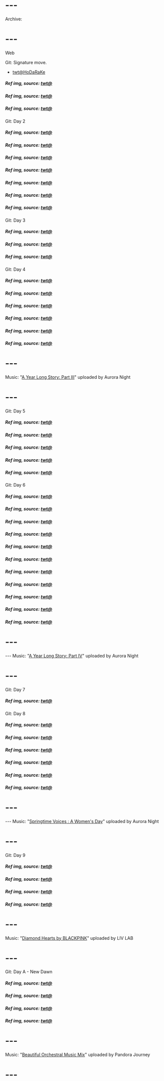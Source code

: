 # ---
Archive:
# ---

Web

Git: Signature move.

- [twt@HoDaRaKe](https://x.com/HoDaRaKe/status/1800884181108773266)

##### Ref img, source: [twt@](https://x.com/keiuzuki/status/1800913470558494861)
##### Ref img, source: [twt@](https://x.com/yurari_banri/status/1800639644620767293)
##### Ref img, source: [twt@](https://x.com/unicouniuni3/status/1800893035213156822)

Git: Day 2

##### Ref img, source: [twt@](https://x.com/tabakko/status/1801057217954631789)
##### Ref img, source: [twt@](https://x.com/aerisephs/status/1800876314276303125)
##### Ref img, source: [twt@](https://x.com/coffee2hai/status/1801008107662745761)
##### Ref img, source: [twt@](https://x.com/PeachMilky_Cos/status/1801031739206189419)
##### Ref img, source: [twt@](https://x.com/ito_ito_18/status/1801004300673720742)
##### Ref img, source: [twt@](https://x.com/hyxpk/status/1800955236980490569)
##### Ref img, source: [twt@](https://x.com/nzxt_cam/status/1801197875143348707)

Git: Day 3

##### Ref img, source: [twt@](https://x.com/Kuroneko__x/status/1801307726599045205)

##### Ref img, source: [twt@](https://x.com/HAL09999/status/1801561588173779323)
##### Ref img, source: [twt@](https://x.com/neorarty3/status/1801393311883698210)

Git: Day 4

##### Ref img, source: [twt@](https://x.com/NARAKATHEGAME/status/1801646000353763710)
##### Ref img, source: [twt@](https://x.com/depressionlesss/status/1801547627559006356)

##### Ref img, source: [twt@](https://x.com/Spideraxe30/status/1801708138078642301)
##### Ref img, source: [twt@](https://x.com/Spideraxe30/status/1801709684505588079)
##### Ref img, source: [twt@](https://x.com/Spideraxe30/status/1801564473796280333)

##### Ref img, source: [twt@](https://x.com/i/bookmarks?post_id=1801534547730792867)

# ---
Music: "[A Year Long Story: Part III](https://www.youtube.com/watch?v=76Pdg2-BpG0)" uploaded by Aurora Night
# ---

Git: Day 5

##### Ref img, source: [twt@](https://x.com/lusopps/status/1801607212302840087)
##### Ref img, source: [twt@](https://x.com/yurari_banri/status/1802134653878542357)
##### Ref img, source: [twt@](https://x.com/katsmuki/status/1801980748003459486)
##### Ref img, source: [twt@](https://x.com/khiawings/status/1801927392199385119)
##### Ref img, source: [twt@](https://x.com/mimi_aiart/status/1801902475601195131)

Git: Day 6

##### Ref img, source: [twt@](https://x.com/HoDaRaKe/status/1802347901252751687)
##### Ref img, source: [twt@](https://x.com/sasukedailydose/status/1802107907275661611)
##### Ref img, source: [twt@](https://x.com/dailyJinchuriki/status/1802029234887467469)

##### Ref img, source: [twt@](https://x.com/Kuroneko__x/status/1802388503914856469)
##### Ref img, source: [twt@](https://x.com/RinSS_HI/status/1802374736753651864)
##### Ref img, source: [twt@](https://x.com/BasedLIDA/status/1801919451383890037)
##### Ref img, source: [twt@](https://x.com/GifsAnime_/status/1802072174607708458)
##### Ref img, source: [twt@](https://x.com/Manim_Asg/status/1801964666375016596)

##### Ref img, source: [twt@](https://x.com/OnePieceDefend/status/1802115005464133830/photo/1)
##### Ref img, source: [twt@](https://x.com/george_10g/status/1802293742075777302)
##### Ref img, source: [twt@](https://x.com/HoDaRaKe/status/1802332803117519008)

# ---
--- Music: "[A Year Long Story: Part IV](https://www.youtube.com/watch?v=sZX0bhVOevE)" uploaded by Aurora Night
# ---

Git: Day 7

##### Ref img, source: [twt@](https://x.com/othingstodo_com/status/1802451835820900498)

Git: Day 8

##### Ref img, source: [twt@](https://x.com/megzn7/status/1802784592337768554)
##### Ref img, source: [twt@](https://x.com/duskgumi/status/1802874305396539496)
##### Ref img, source: [twt@](https://x.com/1AdrianUzumaki/status/1802742476190461959)

##### Ref img, source: [twt@](https://x.com/ACustomframing/status/1803075316791038246)
##### Ref img, source: [twt@](https://x.com/Lilium725/status/1802971645281534182)
##### Ref img, source: [twt@](https://x.com/ACustomframing/status/1803079004116922480)

# ---
--- Music: "[Springtime Voices : A Women's Day](https://www.youtube.com/watch?v=vP4Yu_WA-RM)" uploaded by Aurora Night
# ---

Git: Day 9

##### Ref img, source: [twt@](https://x.com/NoCatsNoLife_m/status/1803154209250173180)
##### Ref img, source: [twt@](https://www.youtube.com/watch?v=AxQRV3qPxj8)
##### Ref img, source: [twt@](https://www.youtube.com/watch?v=ejRGUitWngk)
##### Ref img, source: [twt@](https://x.com/TFT/status/1801676514531934564)

# ---
Music: "[Diamond Hearts by BLACKPINK](https://www.youtube.com/watch?v=OojSuORlNr4)" uploaded by LIV LAB
# ---

Git: Day A - New Dawn

##### Ref img, source: [twt@](https://x.com/LynxxEdits/status/1803829642618339493)
##### Ref img, source: [twt@](https://x.com/DanKantori/status/1803649151906840741)
##### Ref img, source: [twt@](https://x.com/03moonmoonmoon/status/1803385564655395065)
##### Ref img, source: [twt@](https://x.com/DNordhaug/status/1803822037422526530)

# ---
Music: "[Beautiful Orchestral Music Mix](https://www.youtube.com/watch?v=SA7uXNeVRjs)" uploaded by Pandora Journey
# ---
